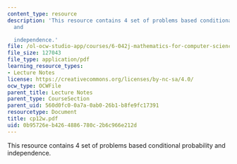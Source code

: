 ```yaml
---
content_type: resource
description: 'This resource contains 4 set of problems based conditional probability
  and

  independence.'
file: /ol-ocw-studio-app/courses/6-042j-mathematics-for-computer-science-fall-2005/0b95726eb4264886780c2b6c966e212d_cp12w.pdf
file_size: 127043
file_type: application/pdf
learning_resource_types:
- Lecture Notes
license: https://creativecommons.org/licenses/by-nc-sa/4.0/
ocw_type: OCWFile
parent_title: Lecture Notes
parent_type: CourseSection
parent_uid: 560d0fc0-0a7a-0ab0-26b1-b8fe9fc17391
resourcetype: Document
title: cp12w.pdf
uid: 0b95726e-b426-4886-780c-2b6c966e212d
---
```

This resource contains 4 set of problems based conditional probability and
independence.